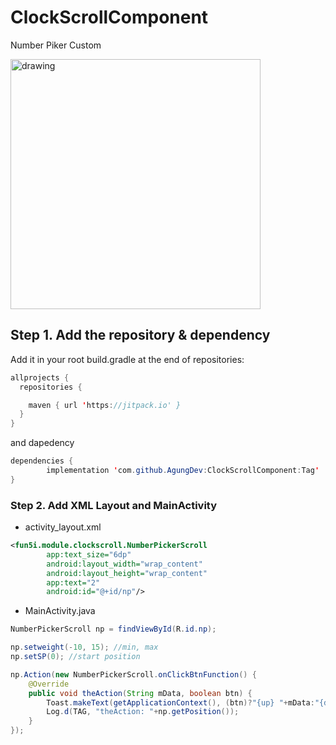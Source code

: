 # ClockScrollComponent
Number Piker Custom

<img src="https://i.ibb.co/Wkf5XjH/ezgif-com-gif-maker-2.gif" alt="drawing" width="400"/>

## Step 1. Add the repository & dependency
Add it in your root build.gradle at the end of repositories:
```java
allprojects {
  repositories {

    maven { url 'https://jitpack.io' }
  }
}
```

and dapedency
```java
dependencies {
        implementation 'com.github.AgungDev:ClockScrollComponent:Tag'
}
```

### Step 2. Add XML Layout and MainActivity

- activity_layout.xml

```xml
<fun5i.module.clockscroll.NumberPickerScroll
        app:text_size="6dp"
        android:layout_width="wrap_content"
        android:layout_height="wrap_content"
        app:text="2"
        android:id="@+id/np"/>
```

- MainActivity.java

```java
NumberPickerScroll np = findViewById(R.id.np);

np.setweight(-10, 15); //min, max
np.setSP(0); //start position

np.Action(new NumberPickerScroll.onClickBtnFunction() {
    @Override
    public void theAction(String mData, boolean btn) {
        Toast.makeText(getApplicationContext(), (btn)?"{up} "+mData:"{down} "+mData, Toast.LENGTH_SHORT).show();
        Log.d(TAG, "theAction: "+np.getPosition());
    }
});
```
